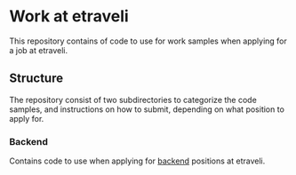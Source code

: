 # Work at etraveli
This repository contains of code to use for work samples when applying for a job at etraveli.

## Structure

The repository consist of two subdirectories to categorize the code samples, and instructions on how to submit, depending on what position to apply for.  

### Backend

Contains code to use when applying for [backend](./backend) positions at etraveli.

